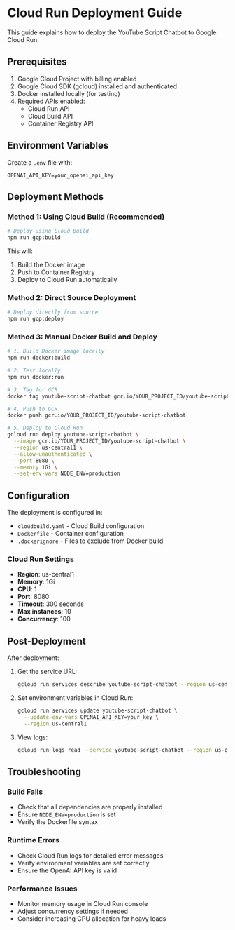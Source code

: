 # Cloud Run Deployment Guide

This guide explains how to deploy the YouTube Script Chatbot to Google Cloud Run.

## Prerequisites

1. Google Cloud Project with billing enabled
2. Google Cloud SDK (gcloud) installed and authenticated
3. Docker installed locally (for testing)
4. Required APIs enabled:
   - Cloud Run API
   - Cloud Build API
   - Container Registry API

## Environment Variables

Create a `.env` file with:
```
OPENAI_API_KEY=your_openai_api_key
```

## Deployment Methods

### Method 1: Using Cloud Build (Recommended)

```bash
# Deploy using Cloud Build
npm run gcp:build
```

This will:
1. Build the Docker image
2. Push to Container Registry
3. Deploy to Cloud Run automatically

### Method 2: Direct Source Deployment

```bash
# Deploy directly from source
npm run gcp:deploy
```

### Method 3: Manual Docker Build and Deploy

```bash
# 1. Build Docker image locally
npm run docker:build

# 2. Test locally
npm run docker:run

# 3. Tag for GCR
docker tag youtube-script-chatbot gcr.io/YOUR_PROJECT_ID/youtube-script-chatbot

# 4. Push to GCR
docker push gcr.io/YOUR_PROJECT_ID/youtube-script-chatbot

# 5. Deploy to Cloud Run
gcloud run deploy youtube-script-chatbot \
  --image gcr.io/YOUR_PROJECT_ID/youtube-script-chatbot \
  --region us-central1 \
  --allow-unauthenticated \
  --port 8080 \
  --memory 1Gi \
  --set-env-vars NODE_ENV=production
```

## Configuration

The deployment is configured in:
- `cloudbuild.yaml` - Cloud Build configuration
- `Dockerfile` - Container configuration
- `.dockerignore` - Files to exclude from Docker build

### Cloud Run Settings

- **Region**: us-central1
- **Memory**: 1Gi
- **CPU**: 1
- **Port**: 8080
- **Timeout**: 300 seconds
- **Max instances**: 10
- **Concurrency**: 100

## Post-Deployment

After deployment:

1. Get the service URL:
   ```bash
   gcloud run services describe youtube-script-chatbot --region us-central1
   ```

2. Set environment variables in Cloud Run:
   ```bash
   gcloud run services update youtube-script-chatbot \
     --update-env-vars OPENAI_API_KEY=your_key \
     --region us-central1
   ```

3. View logs:
   ```bash
   gcloud run logs read --service youtube-script-chatbot --region us-central1
   ```

## Troubleshooting

### Build Fails
- Check that all dependencies are properly installed
- Ensure `NODE_ENV=production` is set
- Verify the Dockerfile syntax

### Runtime Errors
- Check Cloud Run logs for detailed error messages
- Verify environment variables are set correctly
- Ensure the OpenAI API key is valid

### Performance Issues
- Monitor memory usage in Cloud Run console
- Adjust concurrency settings if needed
- Consider increasing CPU allocation for heavy loads